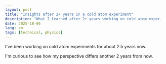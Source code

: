 ```yaml
---
layout: post
title: "Insights after 2+ years in a cold atom experiment"
description: "What I learned after 2+ years working on cold atom experiments"
date: 2025-10-06
lang: en
tags: [technical, physics]
---
```


I've been working on cold atom experiments for about 2.5 years now.


I'm curious to see how my perspective differs another 2 years from now. 